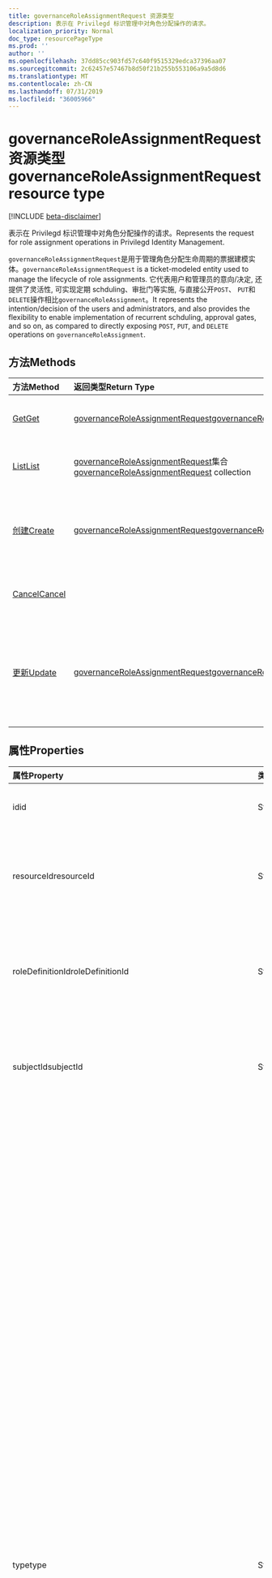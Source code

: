 ```yaml
---
title: governanceRoleAssignmentRequest 资源类型
description: 表示在 Privilegd 标识管理中对角色分配操作的请求。
localization_priority: Normal
doc_type: resourcePageType
ms.prod: ''
author: ''
ms.openlocfilehash: 37dd85cc903fd57c640f9515329edca37396aa07
ms.sourcegitcommit: 2c62457e57467b8d50f21b255b553106a9a5d8d6
ms.translationtype: MT
ms.contentlocale: zh-CN
ms.lasthandoff: 07/31/2019
ms.locfileid: "36005966"
---
```

# <a name="governanceroleassignmentrequest-resource-type"></a><span data-ttu-id="12f0e-103">governanceRoleAssignmentRequest 资源类型</span><span class="sxs-lookup"><span data-stu-id="12f0e-103">governanceRoleAssignmentRequest resource type</span></span>

[!INCLUDE [beta-disclaimer](../../includes/beta-disclaimer.md)]

<span data-ttu-id="12f0e-104">表示在 Privilegd 标识管理中对角色分配操作的请求。</span><span class="sxs-lookup"><span data-stu-id="12f0e-104">Represents the request for role assignment operations in Privilegd Identity Management.</span></span>

<span data-ttu-id="12f0e-105">`governanceRoleAssignmentRequest`是用于管理角色分配生命周期的票据建模实体。</span><span class="sxs-lookup"><span data-stu-id="12f0e-105">`governanceRoleAssignmentRequest` is a ticket-modeled entity used to manage the lifecycle of role assignments.</span></span> <span data-ttu-id="12f0e-106">它代表用户和管理员的意向/决定, 还提供了灵活性, 可实现定期 schduling、审批门等实施, 与直接公开`POST`、 `PUT`和`DELETE`操作相比`governanceRoleAssignment`。</span><span class="sxs-lookup"><span data-stu-id="12f0e-106">It represents the intention/decision of the users and administrators, and also provides the flexibility to enable implementation of recurrent schduling, approval gates, and so on, as compared to directly exposing `POST`, `PUT`, and `DELETE` operations on `governanceRoleAssignment`.</span></span>

## <a name="methods"></a><span data-ttu-id="12f0e-107">方法</span><span class="sxs-lookup"><span data-stu-id="12f0e-107">Methods</span></span>

| <span data-ttu-id="12f0e-108">方法</span><span class="sxs-lookup"><span data-stu-id="12f0e-108">Method</span></span>          |<span data-ttu-id="12f0e-109">返回类型</span><span class="sxs-lookup"><span data-stu-id="12f0e-109">Return Type</span></span>  |<span data-ttu-id="12f0e-110">说明</span><span class="sxs-lookup"><span data-stu-id="12f0e-110">Description</span></span>|
|:------------|:--------|:--------|
|[<span data-ttu-id="12f0e-111">Get</span><span class="sxs-lookup"><span data-stu-id="12f0e-111">Get</span></span>](../api/governanceroleassignmentrequest-get.md) | [<span data-ttu-id="12f0e-112">governanceRoleAssignmentRequest</span><span class="sxs-lookup"><span data-stu-id="12f0e-112">governanceRoleAssignmentRequest</span></span>](../resources/governanceroleassignmentrequest.md)|<span data-ttu-id="12f0e-113">获取由 ID 指定的角色分配请求。</span><span class="sxs-lookup"><span data-stu-id="12f0e-113">Get a role assignment request specified by ID.</span></span>  
|[<span data-ttu-id="12f0e-114">List</span><span class="sxs-lookup"><span data-stu-id="12f0e-114">List</span></span>](../api/governanceroleassignmentrequest-list.md) | <span data-ttu-id="12f0e-115">[governanceRoleAssignmentRequest](../resources/governanceroleassignmentrequest.md)集合</span><span class="sxs-lookup"><span data-stu-id="12f0e-115">[governanceRoleAssignmentRequest](../resources/governanceroleassignmentrequest.md)  collection</span></span>|<span data-ttu-id="12f0e-116">获取对资源的角色分配请求。</span><span class="sxs-lookup"><span data-stu-id="12f0e-116">Get role assignment requests on a resource.</span></span>|
|[<span data-ttu-id="12f0e-117">创建</span><span class="sxs-lookup"><span data-stu-id="12f0e-117">Create</span></span>](../api/governanceroleassignmentrequest-post.md)|  [<span data-ttu-id="12f0e-118">governanceRoleAssignmentRequest</span><span class="sxs-lookup"><span data-stu-id="12f0e-118">governanceRoleAssignmentRequest</span></span>](../resources/governanceroleassignmentrequest.md)|<span data-ttu-id="12f0e-119">创建一个请求, 以管理现有或新角色分配的生命周期。</span><span class="sxs-lookup"><span data-stu-id="12f0e-119">Create a request to manage the lifecycle of existing or new role assignment.</span></span>|
|[<span data-ttu-id="12f0e-120">Cancel</span><span class="sxs-lookup"><span data-stu-id="12f0e-120">Cancel</span></span>](../api/governanceroleassignmentrequest-cancel.md)|  |<span data-ttu-id="12f0e-121">取消挂起的角色分配请求。</span><span class="sxs-lookup"><span data-stu-id="12f0e-121">Cancel a pending role assignment request.</span></span>|
|[<span data-ttu-id="12f0e-122">更新</span><span class="sxs-lookup"><span data-stu-id="12f0e-122">Update</span></span>](../api/governanceroleassignmentrequest-update.md)| [<span data-ttu-id="12f0e-123">governanceRoleAssignmentRequest</span><span class="sxs-lookup"><span data-stu-id="12f0e-123">governanceRoleAssignmentRequest</span></span>](../resources/governanceroleassignmentrequest.md)|<span data-ttu-id="12f0e-124">如果请求处于的`PendingAdminDecision`状态, 管理员会根据请求更新决策。</span><span class="sxs-lookup"><span data-stu-id="12f0e-124">Administrators update the decisions on requests if the requests are in status of `PendingAdminDecision`.</span></span>|

## <a name="properties"></a><span data-ttu-id="12f0e-125">属性</span><span class="sxs-lookup"><span data-stu-id="12f0e-125">Properties</span></span>
| <span data-ttu-id="12f0e-126">属性</span><span class="sxs-lookup"><span data-stu-id="12f0e-126">Property</span></span>                  | <span data-ttu-id="12f0e-127">类型</span><span class="sxs-lookup"><span data-stu-id="12f0e-127">Type</span></span>          |<span data-ttu-id="12f0e-128">说明</span><span class="sxs-lookup"><span data-stu-id="12f0e-128">Description</span></span>|
|:--------------------------|:--------------|:----------|
|<span data-ttu-id="12f0e-129">id</span><span class="sxs-lookup"><span data-stu-id="12f0e-129">id</span></span>                         |<span data-ttu-id="12f0e-130">String</span><span class="sxs-lookup"><span data-stu-id="12f0e-130">String</span></span>         |<span data-ttu-id="12f0e-131">角色分配请求的 id。</span><span class="sxs-lookup"><span data-stu-id="12f0e-131">The id of the role assignment request.</span></span>|
|<span data-ttu-id="12f0e-132">resourceId</span><span class="sxs-lookup"><span data-stu-id="12f0e-132">resourceId</span></span>                 |<span data-ttu-id="12f0e-133">String</span><span class="sxs-lookup"><span data-stu-id="12f0e-133">String</span></span>         |<span data-ttu-id="12f0e-134">必需。</span><span class="sxs-lookup"><span data-stu-id="12f0e-134">Required.</span></span> <span data-ttu-id="12f0e-135">与角色分配请求关联的资源的 id。</span><span class="sxs-lookup"><span data-stu-id="12f0e-135">The id of the resource which the role assignment request is associated with.</span></span>|
|<span data-ttu-id="12f0e-136">roleDefinitionId</span><span class="sxs-lookup"><span data-stu-id="12f0e-136">roleDefinitionId</span></span>           |<span data-ttu-id="12f0e-137">String</span><span class="sxs-lookup"><span data-stu-id="12f0e-137">String</span></span>         |<span data-ttu-id="12f0e-138">必需。</span><span class="sxs-lookup"><span data-stu-id="12f0e-138">Required.</span></span> <span data-ttu-id="12f0e-139">与角色分配请求关联的角色定义的 id。</span><span class="sxs-lookup"><span data-stu-id="12f0e-139">The id of the role definition which the role assignment request is associated with.</span></span>|
|<span data-ttu-id="12f0e-140">subjectId</span><span class="sxs-lookup"><span data-stu-id="12f0e-140">subjectId</span></span>                  |<span data-ttu-id="12f0e-141">String</span><span class="sxs-lookup"><span data-stu-id="12f0e-141">String</span></span>         |<span data-ttu-id="12f0e-142">必需。</span><span class="sxs-lookup"><span data-stu-id="12f0e-142">Required.</span></span> <span data-ttu-id="12f0e-143">与角色分配请求相关联的主题的 id。</span><span class="sxs-lookup"><span data-stu-id="12f0e-143">The id of the subject which the role assignment request is associated with.</span></span>|
|<span data-ttu-id="12f0e-144">type</span><span class="sxs-lookup"><span data-stu-id="12f0e-144">type</span></span>                       |<span data-ttu-id="12f0e-145">String</span><span class="sxs-lookup"><span data-stu-id="12f0e-145">String</span></span>         |<span data-ttu-id="12f0e-146">必需。</span><span class="sxs-lookup"><span data-stu-id="12f0e-146">Required.</span></span> <span data-ttu-id="12f0e-147">表示角色分配上操作的类型。</span><span class="sxs-lookup"><span data-stu-id="12f0e-147">Representing the type of the operation on the role assignment.</span></span> <span data-ttu-id="12f0e-148">值可以是</span><span class="sxs-lookup"><span data-stu-id="12f0e-148">The value can be</span></span> <ul><li><span data-ttu-id="12f0e-149">`AdminAdd`: 管理员将用户/组分配给角色;</span><span class="sxs-lookup"><span data-stu-id="12f0e-149">`AdminAdd`: Administrators assign users/groups to roles;</span></span></li><li><span data-ttu-id="12f0e-150">`UserAdd`: 用户激活符合条件的工作分配;</span><span class="sxs-lookup"><span data-stu-id="12f0e-150">`UserAdd`: Users activate eligible assignments;</span></span></li><li> <span data-ttu-id="12f0e-151">`AdminUpdate`: 管理员更改现有的角色分配</span><span class="sxs-lookup"><span data-stu-id="12f0e-151">`AdminUpdate`: Administrators change existing role assignments</span></span></li><li><span data-ttu-id="12f0e-152">`AdminRemove`: 管理员从角色中删除用户/组;</span><span class="sxs-lookup"><span data-stu-id="12f0e-152">`AdminRemove`: Administrators remove users/groups from roles;</span></span><li><span data-ttu-id="12f0e-153">`UserRemove`: 用户停用活动分配;</span><span class="sxs-lookup"><span data-stu-id="12f0e-153">`UserRemove`: Users deactivate active assignments;</span></span><li><span data-ttu-id="12f0e-154">`UserExtend`: 用户请求扩展即将过期的工作分配;</span><span class="sxs-lookup"><span data-stu-id="12f0e-154">`UserExtend`: Users request to extend their expiring assignments;</span></span></li><li><span data-ttu-id="12f0e-155">`AdminExtend`: 管理员扩展了即将过期的工作分配。</span><span class="sxs-lookup"><span data-stu-id="12f0e-155">`AdminExtend`: Administrators extend expiring assignments.</span></span></li><li><span data-ttu-id="12f0e-156">`UserRenew`: 用户请求续订其过期的工作分配;</span><span class="sxs-lookup"><span data-stu-id="12f0e-156">`UserRenew`: Users request to renew their expired assignments;</span></span></li><li><span data-ttu-id="12f0e-157">`AdminRenew`: 管理员扩展了即将过期的工作分配。</span><span class="sxs-lookup"><span data-stu-id="12f0e-157">`AdminRenew`: Administrators extend expiring assignments.</span></span></li></ul>|
|<span data-ttu-id="12f0e-158">assignmentState</span><span class="sxs-lookup"><span data-stu-id="12f0e-158">assignmentState</span></span>|<span data-ttu-id="12f0e-159">String</span><span class="sxs-lookup"><span data-stu-id="12f0e-159">String</span></span>  |<span data-ttu-id="12f0e-160">必需。</span><span class="sxs-lookup"><span data-stu-id="12f0e-160">Required.</span></span> <span data-ttu-id="12f0e-161">工作分配的状态。</span><span class="sxs-lookup"><span data-stu-id="12f0e-161">The state of the assignment.</span></span> <span data-ttu-id="12f0e-162">值可以是</span><span class="sxs-lookup"><span data-stu-id="12f0e-162">The value can be</span></span> <ul><li> <span data-ttu-id="12f0e-163">`Eligible`对于符合条件的工作分配</span><span class="sxs-lookup"><span data-stu-id="12f0e-163">`Eligible` for eligible assignment</span></span></li><li> <span data-ttu-id="12f0e-164">`Active`-如果由管理员直接分配`Active` , 或由用户在符合条件的工作分配上激活。</span><span class="sxs-lookup"><span data-stu-id="12f0e-164">`Active` - if it is directly assigned `Active` by administrators, or activated on an eligible assignment by the users.</span></span></li></ul>|
|<span data-ttu-id="12f0e-165">requestedDateTime</span><span class="sxs-lookup"><span data-stu-id="12f0e-165">requestedDateTime</span></span>          |<span data-ttu-id="12f0e-166">DateTimeOffset</span><span class="sxs-lookup"><span data-stu-id="12f0e-166">DateTimeOffset</span></span> |<span data-ttu-id="12f0e-167">只读。</span><span class="sxs-lookup"><span data-stu-id="12f0e-167">Read-only.</span></span> <span data-ttu-id="12f0e-168">请求创建时间。</span><span class="sxs-lookup"><span data-stu-id="12f0e-168">The request create time.</span></span> <span data-ttu-id="12f0e-169">时间戳类型表示使用 ISO 8601 格式的日期和时间信息，并且始终处于 UTC 时间。</span><span class="sxs-lookup"><span data-stu-id="12f0e-169">The Timestamp type represents date and time information using ISO 8601 format and is always in UTC time.</span></span> <span data-ttu-id="12f0e-170">例如，2014 年 1 月 1 日午夜 UTC 如下所示：`'2014-01-01T00:00:00Z'`</span><span class="sxs-lookup"><span data-stu-id="12f0e-170">For example, midnight UTC on Jan 1, 2014 would look like this: `'2014-01-01T00:00:00Z'`</span></span>|
|<span data-ttu-id="12f0e-171">schedule</span><span class="sxs-lookup"><span data-stu-id="12f0e-171">schedule</span></span>                   |[<span data-ttu-id="12f0e-172">governanceSchedule</span><span class="sxs-lookup"><span data-stu-id="12f0e-172">governanceSchedule</span></span>](governanceschedule.md)|<span data-ttu-id="12f0e-173">角色分配请求的 schedule 对象。</span><span class="sxs-lookup"><span data-stu-id="12f0e-173">The schedule object of the role assignment request.</span></span>|
|<span data-ttu-id="12f0e-174">在于</span><span class="sxs-lookup"><span data-stu-id="12f0e-174">reason</span></span>                     |<span data-ttu-id="12f0e-175">String</span><span class="sxs-lookup"><span data-stu-id="12f0e-175">String</span></span>         |<span data-ttu-id="12f0e-176">用户和管理员在创建请求时, 提供有关需要的原因的消息。</span><span class="sxs-lookup"><span data-stu-id="12f0e-176">A message provided by users and administrators when create the request about why it is needed.</span></span>|
|<span data-ttu-id="12f0e-177">status</span><span class="sxs-lookup"><span data-stu-id="12f0e-177">status</span></span>                     |[<span data-ttu-id="12f0e-178">governanceRoleAssignmentRequestStatus</span><span class="sxs-lookup"><span data-stu-id="12f0e-178">governanceRoleAssignmentRequestStatus</span></span>](governanceroleassignmentrequeststatus.md)         |<span data-ttu-id="12f0e-179">角色分配请求的状态。</span><span class="sxs-lookup"><span data-stu-id="12f0e-179">The status of the role assignment request.</span></span>|
|<span data-ttu-id="12f0e-180">linkedEligibleRoleAssignmentId</span><span class="sxs-lookup"><span data-stu-id="12f0e-180">linkedEligibleRoleAssignmentId</span></span>|<span data-ttu-id="12f0e-181">String</span><span class="sxs-lookup"><span data-stu-id="12f0e-181">String</span></span>        |<span data-ttu-id="12f0e-182">如果这是角色激活请求, 则它表示所引用的`eligible assignment` id;否则, 值为`null`。</span><span class="sxs-lookup"><span data-stu-id="12f0e-182">If this is a request for role activation, it represents the id of the `eligible assignment` being referred; Otherwise, the value is `null`.</span></span> |



## <a name="relationships"></a><span data-ttu-id="12f0e-183">关系</span><span class="sxs-lookup"><span data-stu-id="12f0e-183">Relationships</span></span>
| <span data-ttu-id="12f0e-184">关系</span><span class="sxs-lookup"><span data-stu-id="12f0e-184">Relationship</span></span> | <span data-ttu-id="12f0e-185">类型</span><span class="sxs-lookup"><span data-stu-id="12f0e-185">Type</span></span>                                |<span data-ttu-id="12f0e-186">说明</span><span class="sxs-lookup"><span data-stu-id="12f0e-186">Description</span></span>|
|:-------------|:----------------------------------|:----------|
|<span data-ttu-id="12f0e-187">资源</span><span class="sxs-lookup"><span data-stu-id="12f0e-187">resource</span></span>      |[<span data-ttu-id="12f0e-188">governanceResource</span><span class="sxs-lookup"><span data-stu-id="12f0e-188">governanceResource</span></span>](../resources/governanceresource.md)            |<span data-ttu-id="12f0e-189">只读。</span><span class="sxs-lookup"><span data-stu-id="12f0e-189">Read-only.</span></span> <span data-ttu-id="12f0e-190">请求的目标资源。</span><span class="sxs-lookup"><span data-stu-id="12f0e-190">The resource that the request aims to.</span></span> |
|<span data-ttu-id="12f0e-191">roleDefinition</span><span class="sxs-lookup"><span data-stu-id="12f0e-191">roleDefinition</span></span>|[<span data-ttu-id="12f0e-192">governanceRoleDefinition</span><span class="sxs-lookup"><span data-stu-id="12f0e-192">governanceRoleDefinition</span></span>](../resources/governanceroledefinition.md)|<span data-ttu-id="12f0e-193">只读。</span><span class="sxs-lookup"><span data-stu-id="12f0e-193">Read-only.</span></span> <span data-ttu-id="12f0e-194">请求所针对的角色定义。</span><span class="sxs-lookup"><span data-stu-id="12f0e-194">The role definition that the request aims to.</span></span> |
|<span data-ttu-id="12f0e-195">subject</span><span class="sxs-lookup"><span data-stu-id="12f0e-195">subject</span></span>       |[<span data-ttu-id="12f0e-196">governanceSubject</span><span class="sxs-lookup"><span data-stu-id="12f0e-196">governanceSubject</span></span>](../resources/governancesubject.md)|<span data-ttu-id="12f0e-197">只读。</span><span class="sxs-lookup"><span data-stu-id="12f0e-197">Read-only.</span></span> <span data-ttu-id="12f0e-198">User/group 主体。</span><span class="sxs-lookup"><span data-stu-id="12f0e-198">The user/group principal.</span></span>|

### <a name="json-representation"></a><span data-ttu-id="12f0e-199">JSON 表示形式</span><span class="sxs-lookup"><span data-stu-id="12f0e-199">JSON representation</span></span>

<span data-ttu-id="12f0e-200">下面是资源的 JSON 表示形式。</span><span class="sxs-lookup"><span data-stu-id="12f0e-200">Here is a JSON representation of the resource.</span></span>

<!-- {
  "blockType": "resource",
  "keyProperty": "id",
  "optionalProperties": [

  ],
  "@odata.type": "microsoft.graph.governanceRoleAssignmentRequest"
}-->

```json
{
  "id": "String (identifier)",
  "resourceId": "String",
  "roleDefinitionId": "String",
  "subjectId": "String",
  "type": "String",
  "assignmentState": "String",
  "reason": "String",
  "requestedDateTime": "String (timestamp)",
  "schedule": {"@odata.type": "microsoft.graph.governanceSchedule"},
  "status": {"@odata.type": "microsoft.graph.governanceRoleAssignmentRequestStatus"},
  "linkedEligibleRoleAssignmentId": "String"
}

```

<!-- uuid: 8fcb5dbc-d5aa-4681-8e31-b001d5168d79
2015-10-25 14:57:30 UTC -->
<!--
{
  "type": "#page.annotation",
  "description": "governanceRoleAssignmentRequest",
  "keywords": "",
  "section": "documentation",
  "tocPath": "",
  "suppressions": []
}
-->

